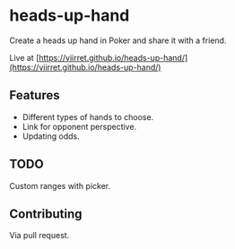 # heads-up-hand
Create a heads up hand in Poker and share it with a friend.

Live at [https://viirret.github.io/heads-up-hand/](https://viirret.github.io/heads-up-hand/)

## Features
- Different types of hands to choose.
- Link for opponent perspective.
- Updating odds.

## TODO
Custom ranges with picker.

## Contributing
Via pull request.